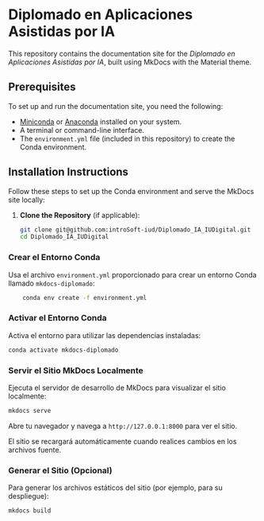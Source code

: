 # Diplomado en Aplicaciones Asistidas por IA

This repository contains the documentation site for the *Diplomado en Aplicaciones Asistidas por IA*, built using MkDocs with the Material theme.

## Prerequisites

To set up and run the documentation site, you need the following:

- [Miniconda](https://docs.conda.io/en/latest/miniconda.html) or [Anaconda](https://www.anaconda.com/products/distribution) installed on your system.
- A terminal or command-line interface.
- The `environment.yml` file (included in this repository) to create the Conda environment.

## Installation Instructions

Follow these steps to set up the Conda environment and serve the MkDocs site locally:

1. **Clone the Repository** (if applicable):
   ```bash
   git clone git@github.com:introSoft-iud/Diplomado_IA_IUDigital.git
   cd Diplomado_IA_IUDigital


### Crear el Entorno Conda

Usa el archivo `environment.yml` proporcionado para crear un entorno Conda llamado `mkdocs-diplomado`:

```bash
    conda env create -f environment.yml
```

### Activar el Entorno Conda

Activa el entorno para utilizar las dependencias instaladas:

```bash
conda activate mkdocs-diplomado
```
### Servir el Sitio MkDocs Localmente

Ejecuta el servidor de desarrollo de MkDocs para visualizar el sitio localmente:

```bash
mkdocs serve
```
Abre tu navegador y navega a `http://127.0.0.1:8000` para ver el sitio.

El sitio se recargará automáticamente cuando realices cambios en los archivos fuente.

### Generar el Sitio (Opcional)

Para generar los archivos estáticos del sitio (por ejemplo, para su despliegue):

```bash
mkdocs build
```